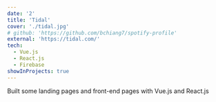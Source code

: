 ```yaml
---
date: '2'
title: 'Tidal'
cover: './tidal.jpg'
# github: 'https://github.com/bchiang7/spotify-profile'
external: 'https://tidal.com/'
tech:
  - Vue.js
  - React.js
  - Firebase
showInProjects: true
---
```


Built some landing pages and front-end pages with Vue.js and React.js

